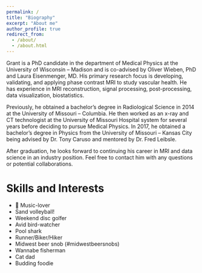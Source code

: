 ```yaml
---
permalink: /
title: "Biography"
excerpt: "About me"
author_profile: true
redirect_from: 
  - /about/
  - /about.html
---
```


Grant is a PhD candidate in the department of Medical Physics at the University of Wisconsin – Madison and is co-advised by Oliver Wieben, PhD and Laura Eisenmenger, MD. His primary research focus is developing, validating, and applying phase contrast MRI to study vascular health. He has experience in MRI reconstruction, signal processing, post-processing, data visualization, biostatistics. 

Previously, he obtained a bachelor’s degree in Radiological Science in 2014 at the University of Missouri – Columbia. He then worked as an x-ray and CT technologist at the University of Missouri Hospital system for several years before deciding to pursue Medical Physics. In 2017, he obtained a bachelor’s degree in Physics from the University of Missouri – Kansas City being advised by Dr. Tony Caruso and mentored by Dr. Fred Leibsle. 

After graduation, he looks forward to continuing his career in MRI and data science in an industry position. Feel free to contact him with any questions or potential collaborations.

Skills and Interests
======
- :saxophone: Music-lover
- Sand volleyball!
- Weekend disc golfer
- Avid bird-watcher
- Pool shark
- Runner/Biker/Hiker
- Midwest beer snob (#midwestbeersnobs)
- Wannabe fisherman
- Cat dad
- Budding foodie

